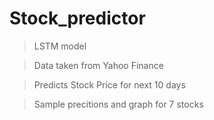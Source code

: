 # Stock_predictor

> LSTM model

> Data taken from Yahoo Finance

> Predicts Stock Price for next 10 days

> Sample precitions and graph for 7 stocks

